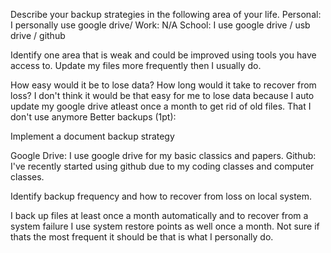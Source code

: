  Describe your backup strategies in the following area of your life.
Personal: I personally use google drive/ 
Work: N/A
School: I use google drive / usb drive / github

Identify one area that is weak and could be improved using tools you have access to.
Update my files more frequently then I usually do.

How easy would it be to lose data? How long would it take to recover from loss?
I don't think it would be that easy for me to lose data because I auto update my google drive atleast once a month to get rid of old files. That I don't use anymore
Better backups (1pt):

Implement a document backup strategy

Google Drive: I use google drive for my basic classics and papers.
Github: I've recently started using github due to my coding classes and computer classes.

Identify backup frequency and how to recover from loss on local system.

I back up files at least once a month automatically and to recover from a system failure I use system restore points as well once a month. Not sure if thats the most frequent it should be that is what I personally do.